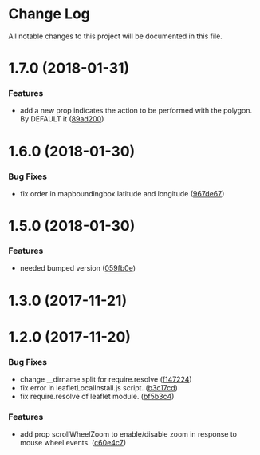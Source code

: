 # Change Log

All notable changes to this project will be documented in this file.

<a name="1.7.0"></a>
# 1.7.0 (2018-01-31)


### Features

* add a new prop indicates the action to be performed with the polygon. By DEFAULT it ([89ad200](https://github.com/SUI-Components/sui-components/commit/89ad200))



<a name="1.6.0"></a>
# 1.6.0 (2018-01-30)


### Bug Fixes

* fix order in mapboundingbox latitude and longitude ([967de67](https://github.com/SUI-Components/sui-components/commit/967de67))



<a name="1.5.0"></a>
# 1.5.0 (2018-01-30)


### Features

* needed bumped version ([059fb0e](https://github.com/SUI-Components/sui-components/commit/059fb0e))



<a name="1.3.0"></a>
# 1.3.0 (2017-11-21)



<a name="1.2.0"></a>
# 1.2.0 (2017-11-20)


### Bug Fixes

* change __dirname.split for require.resolve ([f147224](https://github.com/SUI-Components/sui-components/commit/f147224))
* fix error in leafletLocalInstall.js script. ([b3c17cd](https://github.com/SUI-Components/sui-components/commit/b3c17cd))
* fix require.resolve of leaflet module. ([bf5b3c4](https://github.com/SUI-Components/sui-components/commit/bf5b3c4))


### Features

* add prop scrollWheelZoom to enable/disable zoom in response to mouse wheel events. ([c60e4c7](https://github.com/SUI-Components/sui-components/commit/c60e4c7))



